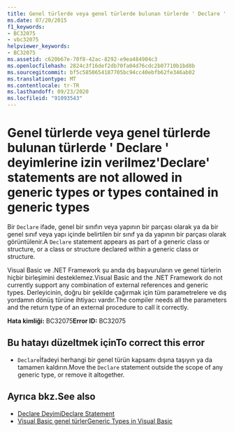 ```yaml
---
title: Genel türlerde veya genel türlerde bulunan türlerde ' Declare ' deyimlerine izin verilmez
ms.date: 07/20/2015
f1_keywords:
- BC32075
- vbc32075
helpviewer_keywords:
- BC32075
ms.assetid: c620b67e-70f8-42ac-8292-e9ea484904c3
ms.openlocfilehash: 2824c3f16def2db70fa04d76cdc2b07710b1bd8b
ms.sourcegitcommit: bf5c5850654187705bc94cc40ebfb62fe346ab02
ms.translationtype: MT
ms.contentlocale: tr-TR
ms.lasthandoff: 09/23/2020
ms.locfileid: "91093543"
---
```

# <a name="declare-statements-are-not-allowed-in-generic-types-or-types-contained-in-generic-types"></a><span data-ttu-id="140b4-102">Genel türlerde veya genel türlerde bulunan türlerde ' Declare ' deyimlerine izin verilmez</span><span class="sxs-lookup"><span data-stu-id="140b4-102">'Declare' statements are not allowed in generic types or types contained in generic types</span></span>

<span data-ttu-id="140b4-103">Bir `Declare` ifade, genel bir sınıfın veya yapının bir parçası olarak ya da bir genel sınıf veya yapı içinde belirtilen bir sınıf ya da yapının bir parçası olarak görüntülenir.</span><span class="sxs-lookup"><span data-stu-id="140b4-103">A `Declare` statement appears as part of a generic class or structure, or a class or structure declared within a generic class or structure.</span></span>  
  
 <span data-ttu-id="140b4-104">Visual Basic ve .NET Framework şu anda dış başvuruların ve genel türlerin hiçbir birleşimini desteklemez.</span><span class="sxs-lookup"><span data-stu-id="140b4-104">Visual Basic and the .NET Framework do not currently support any combination of external references and generic types.</span></span> <span data-ttu-id="140b4-105">Derleyicinin, doğru bir şekilde çağırmak için tüm parametrelere ve dış yordamın dönüş türüne ihtiyacı vardır.</span><span class="sxs-lookup"><span data-stu-id="140b4-105">The compiler needs all the parameters and the return type of an external procedure to call it correctly.</span></span>  
  
 <span data-ttu-id="140b4-106">**Hata kimliği:** BC32075</span><span class="sxs-lookup"><span data-stu-id="140b4-106">**Error ID:** BC32075</span></span>  
  
## <a name="to-correct-this-error"></a><span data-ttu-id="140b4-107">Bu hatayı düzeltmek için</span><span class="sxs-lookup"><span data-stu-id="140b4-107">To correct this error</span></span>  
  
- <span data-ttu-id="140b4-108">`Declare`İfadeyi herhangi bir genel türün kapsamı dışına taşıyın ya da tamamen kaldırın.</span><span class="sxs-lookup"><span data-stu-id="140b4-108">Move the `Declare` statement outside the scope of any generic type, or remove it altogether.</span></span>  
  
## <a name="see-also"></a><span data-ttu-id="140b4-109">Ayrıca bkz.</span><span class="sxs-lookup"><span data-stu-id="140b4-109">See also</span></span>

- [<span data-ttu-id="140b4-110">Declare Deyimi</span><span class="sxs-lookup"><span data-stu-id="140b4-110">Declare Statement</span></span>](../language-reference/statements/declare-statement.md)
- [<span data-ttu-id="140b4-111">Visual Basic genel türler</span><span class="sxs-lookup"><span data-stu-id="140b4-111">Generic Types in Visual Basic</span></span>](../programming-guide/language-features/data-types/generic-types.md)
